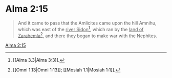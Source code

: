 # Alma 2:15

> And it came to pass that the Amlicites came upon the hill Amnihu, which was east of the <u>river Sidon</u>[^a], which ran by the <u>land of Zarahemla</u>[^b], and there they began to make war with the Nephites.

[Alma 2:15](https://www.churchofjesuschrist.org/study/scriptures/bofm/alma/2?lang=eng&id=p15#p15)


[^a]: [[Alma 3.3|Alma 3:3]].  
[^b]: [[Omni 1.13|Omni 1:13]]; [[Mosiah 1.1|Mosiah 1:1]].  
